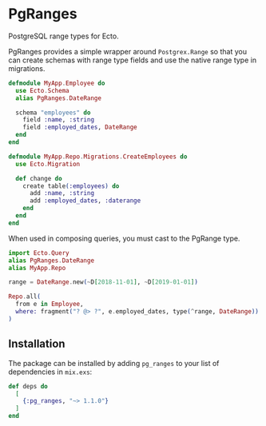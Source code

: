 # PgRanges

PostgreSQL range types for Ecto.

PgRanges provides a simple wrapper around `Postgrex.Range` so that you can
create schemas with range type fields and use the native range type in
migrations.

```elixir
defmodule MyApp.Employee do
  use Ecto.Schema
  alias PgRanges.DateRange

  schema "employees" do
    field :name, :string
    field :employed_dates, DateRange
  end
end

defmodule MyApp.Repo.Migrations.CreateEmployees do
  use Ecto.Migration

  def change do
    create table(:employees) do
      add :name, :string
      add :employed_dates, :daterange
    end
  end
end
```

When used in composing queries, you must cast to the PgRange type.

```elixir
import Ecto.Query
alias PgRanges.DateRange
alias MyApp.Repo

range = DateRange.new(~D[2018-11-01], ~D[2019-01-01])

Repo.all(
  from e in Employee,
  where: fragment("? @> ?", e.employed_dates, type(^range, DateRange))
)
```

## Installation

The package can be installed by adding `pg_ranges` to your list of dependencies
in `mix.exs`:

```elixir
def deps do
  [
    {:pg_ranges, "~> 1.1.0"}
  ]
end
```
